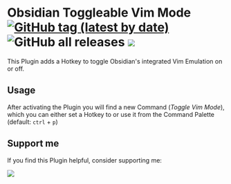 # Obsidian Toggleable Vim Mode [![GitHub tag (latest by date)](https://img.shields.io/github/v/tag/phibr0/obsidian-toggleable-vim)](https://github.com/phibr0/obsidian-dictionary/releases) ![GitHub all releases](https://img.shields.io/github/downloads/phibr0/obsidian-toggleable-vim/total) [![](https://img.shields.io/badge/Support%3F-Buy%20me%20a%20Coffee-yellow)](https://www.buymeacoffee.com/phibr0)

This Plugin adds a Hotkey to toggle Obsidian's integrated Vim Emulation on or off.

## Usage

After activating the Plugin you will find a new Command (*Toggle Vim Mode*), which you can either set a Hotkey to or use it from the Command Palette (default: `ctrl` + `p`)

## Support me

If you find this Plugin helpful, consider supporting me:

<a href="https://www.buymeacoffee.com/phibr0"><img src="https://img.buymeacoffee.com/button-api/?text=Buy me a pizza&emoji=🍕&slug=phibr0&button_colour=FFDD00&font_colour=000000&font_family=Inter&outline_colour=000000&coffee_colour=ffffff"></a>
